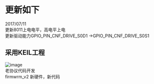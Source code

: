 # 更新如下  
2017/07/11   
更新8011上电电平，高电平上电   
更新驱动能力GPIO_PIN_CNF_DRIVE_S0D1 ->GPIO_PIN_CNF_DRIVE_S0S1
## 采用KEIL工程 
![image](https://github.com/joechenchen/TFN118A/raw/master/images/project.png)   
老协议代码开发   
firmwrm_v2 
新硬件，新代码